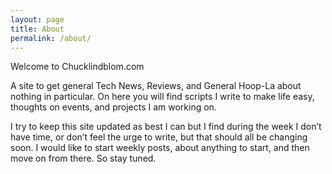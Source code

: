 ```yaml
---
layout: page
title: About
permalink: /about/
---
```


Welcome to Chucklindblom.com

A site to get general Tech News, Reviews, and General Hoop-La about nothing in particular. On here you will find scripts I write to make life easy, thoughts on events, and projects I am working on.

I try to keep this site updated as best I can but I find during the week I don’t have time, or don’t feel the urge to write, but that should all be changing soon. I would like to start weekly posts, about anything to start, and then move on from there. So stay tuned.
